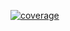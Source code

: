[![coverage](https://github.com/andymitch/testify/actions/workflows/test-coverage.yml/badge.svg)](https://github.com/andymitch/testify/actions/workflows/test-coverage.yml)
